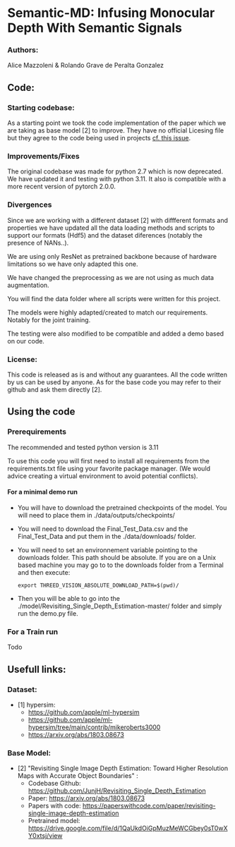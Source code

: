 # Semantic-MD: Infusing Monocular Depth With Semantic Signals

### Authors:
Alice Mazzoleni & Rolando Grave de Peralta Gonzalez

## Code:

### Starting codebase:
As a starting point we took the code implementation of the paper which we are taking as base model [2] to improve. They have no official Licesing file but they agree to the code being used in projects [cf. this issue](https://github.com/JunjH/Revisiting_Single_Depth_Estimation/issues/29#issuecomment-723793625).

### Improvements/Fixes
The original codebase was made for python 2.7 which is now deprecated. We have updated it and testing with python 3.11. It also is compatible with a more recent version of pytorch 2.0.0.

### Divergences
Since we are working with a different dataset [2] with diffferent formats and properties we have updated all the data loading methods and scripts to support our formats (Hdf5) and the dataset diferences (notably the presence of NANs..).

We are using only ResNet as pretrained backbone because of hardware limitations so we have only adapted this one. 

We have changed the preprocessing as we are not using as much data augmentation. 

You will find the data folder where all scripts were written for this project. 

The models were highly adapted/created to match our requirements. Notably for the joint training.

The testing were also modified to be compatible and added a demo based on our code.


### License:
This code is released as is and without any guarantees. All the code written by us can be used by anyone. As for the base code you may refer to their github and ask them directly [2].

## Using the code
### Prerequirements
The recommended and tested python version is 3.11

To use this code you will first need to install all requirements from the requirements.txt file using your favorite package manager. (We would advice creating a virtual environment to avoid potential conflicts).

#### For a minimal demo run
- You will have to download the pretrained checkpoints of the model. You will need to place them in ./data/outputs/checkpoints/

      
* You will need to download the Final_Test_Data.csv and the Final_Test_Data and put them in the ./data/downloads/ folder. 

* You will need to set an environnement variable pointing to the downloads folder. This path should be absolute. If you are on a Unix based machine you may go to to the downloads folder from a Terminal and then execute:
      
      export THREED_VISION_ABSOLUTE_DOWNLOAD_PATH=$(pwd)/


* Then you will be able to go into the ./model/Revisiting_Single_Depth_Estimation-master/ folder and simply run the demo.py file.


### For a Train run
Todo





## Usefull links:

### Dataset:

* [1] hypersim:
  * https://github.com/apple/ml-hypersim
  * https://github.com/apple/ml-hypersim/tree/main/contrib/mikeroberts3000
  * https://arxiv.org/abs/1803.08673

### Base Model:

 * [2] "Revisiting Single Image Depth Estimation: Toward Higher Resolution Maps with Accurate Object Boundaries" :
    * Codebase Github: https://github.com/JunjH/Revisiting_Single_Depth_Estimation
    * Paper: https://arxiv.org/abs/1803.08673
    * Papers with code: https://paperswithcode.com/paper/revisiting-single-image-depth-estimation
    * Pretrained model: https://drive.google.com/file/d/1QaUkdOiGpMuzMeWCGbey0sT0wXY0xtsj/view